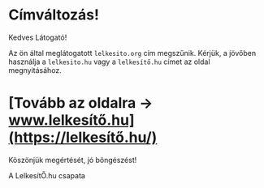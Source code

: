# Címváltozás!

Kedves Látogató!

Az ön által meglátogatott `lelkesito.org` cím megszűnik. Kérjük, a jövőben használja a `lelkesito.hu` vagy a `lelkesítő.hu` címet az oldal megnyitásához.

# [Tovább az oldalra -> www.lelkesítő.hu](https://lelkesítő.hu/)

Köszönjük megértését, jó böngészést!

A LelkesítŐ.hu csapata
